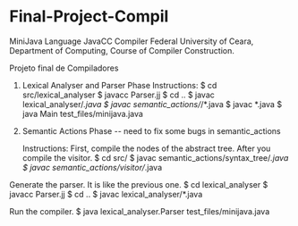 # Final-Project-Compil

MiniJava Language JavaCC Compiler
Federal University of Ceara, Department of Computing, Course of Compiler Construction.

Projeto final de Compiladores
   
   1. Lexical Analyser and Parser Phase
   Instructions:
$ cd src/lexical_analyser
$ javacc Parser.jj
$ cd ..
$ javac lexical_analyser/*.java
$ javac semantic_actions/*/*.java
$ javac *.java
$ java Main test_files/minijava.java 

2. Semantic Actions Phase
   -- need to fix some bugs in semantic_actions
   
   Instructions:
First, compile the nodes of the abstract tree. After you compile the visitor.
$ cd src/
$ javac semantic_actions/syntax_tree/*.java
$ javac semantic_actions/visitor/*.java

Generate the parser. It is like the previous one.
$ cd lexical_analyser
$ javacc Parser.jj
$ cd ..
$ javac lexical_analyser/*.java

Run the compiler.
$ java lexical_analyser.Parser test_files/minijava.java
